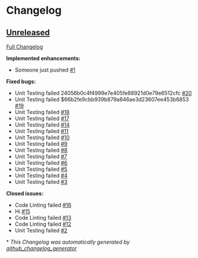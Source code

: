 # Changelog

## [Unreleased](https://github.com/hasAnybodySeenHarry/throttler/tree/HEAD)

[Full Changelog](https://github.com/hasAnybodySeenHarry/throttler/compare/b7c4bb470832aa1041f4b31b58cc0cc2ad1bfc40...HEAD)

**Implemented enhancements:**

- Someone just pushed [\#1](https://github.com/hasAnybodySeenHarry/throttler/issues/1)

**Fixed bugs:**

- Unit Testing failed 24056b0c4f4999e7e405fe88921d0e79e6512cfc [\#20](https://github.com/hasAnybodySeenHarry/throttler/issues/20)
- Unit Testing failed $66b2fe9cbb939b879a846ae3d23607ee453b6853 [\#19](https://github.com/hasAnybodySeenHarry/throttler/issues/19)
- Unit Testing failed [\#18](https://github.com/hasAnybodySeenHarry/throttler/issues/18)
- Unit Testing failed [\#17](https://github.com/hasAnybodySeenHarry/throttler/issues/17)
- Unit Testing failed [\#14](https://github.com/hasAnybodySeenHarry/throttler/issues/14)
- Unit Testing failed [\#11](https://github.com/hasAnybodySeenHarry/throttler/issues/11)
- Unit Testing failed [\#10](https://github.com/hasAnybodySeenHarry/throttler/issues/10)
- Unit Testing failed [\#9](https://github.com/hasAnybodySeenHarry/throttler/issues/9)
- Unit Testing failed [\#8](https://github.com/hasAnybodySeenHarry/throttler/issues/8)
- Unit Testing failed [\#7](https://github.com/hasAnybodySeenHarry/throttler/issues/7)
- Unit Testing failed [\#6](https://github.com/hasAnybodySeenHarry/throttler/issues/6)
- Unit Testing failed [\#5](https://github.com/hasAnybodySeenHarry/throttler/issues/5)
- Unit Testing failed [\#4](https://github.com/hasAnybodySeenHarry/throttler/issues/4)
- Unit Testing failed [\#3](https://github.com/hasAnybodySeenHarry/throttler/issues/3)

**Closed issues:**

- Code Linting failed [\#16](https://github.com/hasAnybodySeenHarry/throttler/issues/16)
- Hi [\#15](https://github.com/hasAnybodySeenHarry/throttler/issues/15)
- Code Linting failed [\#13](https://github.com/hasAnybodySeenHarry/throttler/issues/13)
- Code Linting failed [\#12](https://github.com/hasAnybodySeenHarry/throttler/issues/12)
- Unit Testing failed [\#2](https://github.com/hasAnybodySeenHarry/throttler/issues/2)



\* *This Changelog was automatically generated by [github_changelog_generator](https://github.com/github-changelog-generator/github-changelog-generator)*
